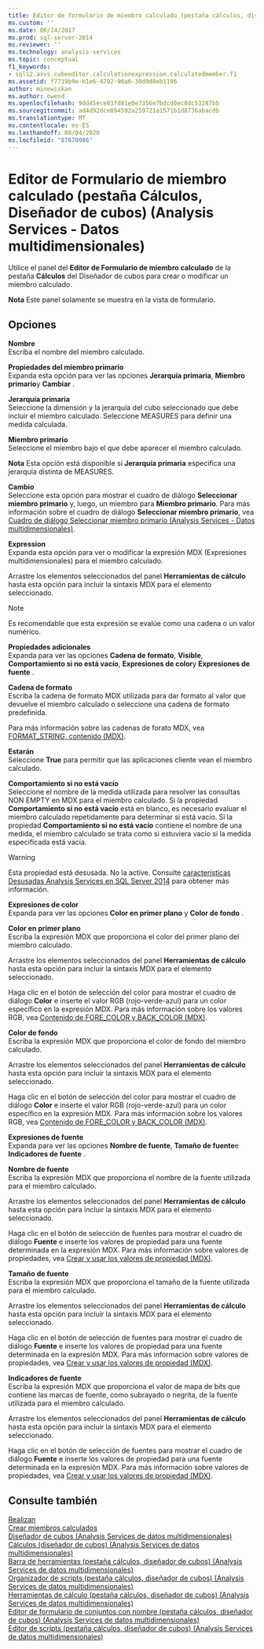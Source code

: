 ```yaml
---
title: Editor de formulario de miembro calculado (pestaña cálculos, diseñador de cubos) (Analysis Services-datos multidimensionales) | Microsoft Docs
ms.custom: ''
ms.date: 06/14/2017
ms.prod: sql-server-2014
ms.reviewer: ''
ms.technology: analysis-services
ms.topic: conceptual
f1_keywords:
- sql12.asvs.cubeeditor.calculationexpression.calculatedmember.f1
ms.assetid: f7719b9e-b1e6-4792-90a6-30d9d8eb1196
author: minewiskan
ms.author: owend
ms.openlocfilehash: 9dd45ece03fd81e0e7356e7bdcd0ec8dc53287bb
ms.sourcegitcommit: ad4d92dce894592a259721a1571b1d8736abacdb
ms.translationtype: MT
ms.contentlocale: es-ES
ms.lasthandoff: 08/04/2020
ms.locfileid: "87670086"
---
```

# <a name="calculated-member-form-editor-calculations-tab-cube-designer-analysis-services---multidimensional-data"></a>Editor de Formulario de miembro calculado (pestaña Cálculos, Diseñador de cubos) (Analysis Services -  Datos multidimensionales)
  Utilice el panel del **Editor de Formulario de miembro calculado** de la pestaña **Cálculos** del Diseñador de cubos para crear o modificar un miembro calculado.  
  
 **Nota** Este panel solamente se muestra en la vista de formulario.  
  
## <a name="options"></a>Opciones  
 **Nombre**  
 Escriba el nombre del miembro calculado.  
  
 **Propiedades del miembro primario**  
 Expanda esta opción para ver las opciones **Jerarquía primaria**, **Miembro primario**y **Cambiar** .  
  
 **Jerarquía primaria**  
 Seleccione la dimensión y la jerarquía del cubo seleccionado que debe incluir el miembro calculado. Seleccione MEASURES para definir una medida calculada.  
  
 **Miembro primario**  
 Seleccione el miembro bajo el que debe aparecer el miembro calculado.  
  
 **Nota** Esta opción está disponible si **Jerarquía primaria** especifica una jerarquía distinta de MEASURES.  
  
 **Cambio**  
 Seleccione esta opción para mostrar el cuadro de diálogo **Seleccionar miembro primario** y, luego, un miembro para **Miembro primario**. Para más información sobre el cuadro de diálogo **Seleccionar miembro primario**, vea [Cuadro de diálogo Seleccionar miembro primario &#40;Analysis Services - Datos multidimensionales&#41;](select-parent-member-dialog-box-analysis-services-multidimensional-data.md).  
  
 **Expression**  
 Expanda esta opción para ver o modificar la expresión MDX (Expresiones multidimensionales) para el miembro calculado.  
  
 Arrastre los elementos seleccionados del panel **Herramientas de cálculo** hasta esta opción para incluir la sintaxis MDX para el elemento seleccionado.  
  
> [!NOTE]  
>  Es recomendable que esta expresión se evalúe como una cadena o un valor numérico.  
  
 **Propiedades adicionales**  
 Expanda para ver las opciones **Cadena de formato**, **Visible**, **Comportamiento si no está vacío**, **Expresiones de color**y **Expresiones de fuente** .  
  
 **Cadena de formato**  
 Escriba la cadena de formato MDX utilizada para dar formato al valor que devuelve el miembro calculado o seleccione una cadena de formato predefinida.  
  
 Para más información sobre las cadenas de forato MDX, vea [FORMAT_STRING, contenido &#40;MDX&#41;](multidimensional-models/mdx/mdx-cell-properties-format-string-contents.md).  
  
 **Estarán**  
 Seleccione **True** para permitir que las aplicaciones cliente vean el miembro calculado.  
  
 **Comportamiento si no está vacío**  
 Seleccione el nombre de la medida utilizada para resolver las consultas NON EMPTY en MDX para el miembro calculado. Si la propiedad **Comportamiento si no está vacío** está en blanco, es necesario evaluar el miembro calculado repetidamente para determinar si está vacío. Si la propiedad **Comportamiento si no está vacío** contiene el nombre de una medida, el miembro calculado se trata como si estuviera vacío si la medida especificada está vacía.  
  
> [!WARNING]  
>  Esta propiedad está desusada. No la active. Consulte [características Desusadas Analysis Services en SQL Server 2014](deprecated-analysis-services-features-in-sql-server-2014.md) para obtener más información.  
  
 **Expresiones de color**  
 Expanda para ver las opciones **Color en primer plano** y **Color de fondo** .  
  
 **Color en primer plano**  
 Escriba la expresión MDX que proporciona el color del primer plano del miembro calculado.  
  
 Arrastre los elementos seleccionados del panel **Herramientas de cálculo** hasta esta opción para incluir la sintaxis MDX para el elemento seleccionado.  
  
 Haga clic en el botón de selección del color para mostrar el cuadro de diálogo **Color** e inserte el valor RGB (rojo-verde-azul) para un color específico en la expresión MDX. Para más información sobre los valores RGB, vea [Contenido de FORE_COLOR y BACK_COLOR &#40;MDX&#41;](multidimensional-models/mdx/mdx-cell-properties-fore-color-and-back-color-contents.md).  
  
 **Color de fondo**  
 Escriba la expresión MDX que proporciona el color de fondo del miembro calculado.  
  
 Arrastre los elementos seleccionados del panel **Herramientas de cálculo** hasta esta opción para incluir la sintaxis MDX para el elemento seleccionado.  
  
 Haga clic en el botón de selección del color para mostrar el cuadro de diálogo **Color** e inserte el valor RGB (rojo-verde-azul) para un color específico en la expresión MDX. Para más información sobre los valores RGB, vea [Contenido de FORE_COLOR y BACK_COLOR &#40;MDX&#41;](multidimensional-models/mdx/mdx-cell-properties-fore-color-and-back-color-contents.md).  
  
 **Expresiones de fuente**  
 Expanda para ver las opciones **Nombre de fuente**, **Tamaño de fuente**e **Indicadores de fuente** .  
  
 **Nombre de fuente**  
 Escriba la expresión MDX que proporciona el nombre de la fuente utilizada para el miembro calculado.  
  
 Arrastre los elementos seleccionados del panel **Herramientas de cálculo** hasta esta opción para incluir la sintaxis MDX para el elemento seleccionado.  
  
 Haga clic en el botón de selección de fuentes para mostrar el cuadro de diálogo **Fuente** e inserte los valores de propiedad para una fuente determinada en la expresión MDX. Para más información sobre valores de propiedades, vea [Crear y usar los valores de propiedad &#40;MDX&#41;](creating-and-using-property-values-mdx.md).  
  
 **Tamaño de fuente**  
 Escriba la expresión MDX que proporciona el tamaño de la fuente utilizada para el miembro calculado.  
  
 Arrastre los elementos seleccionados del panel **Herramientas de cálculo** hasta esta opción para incluir la sintaxis MDX para el elemento seleccionado.  
  
 Haga clic en el botón de selección de fuentes para mostrar el cuadro de diálogo **Fuente** e inserte los valores de propiedad para una fuente determinada en la expresión MDX. Para más información sobre valores de propiedades, vea [Crear y usar los valores de propiedad &#40;MDX&#41;](creating-and-using-property-values-mdx.md).  
  
 **Indicadores de fuente**  
 Escriba la expresión MDX que proporciona el valor de mapa de bits que contiene las marcas de fuente, como subrayado o negrita, de la fuente utilizada para el miembro calculado.  
  
 Arrastre los elementos seleccionados del panel **Herramientas de cálculo** hasta esta opción para incluir la sintaxis MDX para el elemento seleccionado.  
  
 Haga clic en el botón de selección de fuentes para mostrar el cuadro de diálogo **Fuente** e inserte los valores de propiedad para una fuente determinada en la expresión MDX. Para más información sobre valores de propiedades, vea [Crear y usar los valores de propiedad &#40;MDX&#41;](creating-and-using-property-values-mdx.md).  
  
## <a name="see-also"></a>Consulte también  
 [Realizan](multidimensional-models-olap-logical-cube-objects/calculations.md)   
 [Crear miembros calculados](multidimensional-models/create-calculated-members.md)   
 [Diseñador de cubos &#40;Analysis Services de datos multidimensionales&#41;](cube-designer-analysis-services-multidimensional-data.md)   
 [Cálculos &#40;diseñador de cubos&#41; &#40;Analysis Services de datos multidimensionales&#41;](calculations-cube-designer-analysis-services-multidimensional-data.md)   
 [Barra de herramientas &#40;pestaña cálculos, diseñador de cubos&#41; &#40;Analysis Services de datos multidimensionales&#41;](toolbar-calculations-tab-cube-designer-analysis-services-multidimensional-data.md)   
 [Organizador de scripts &#40;pestaña cálculos, diseñador de cubos&#41; &#40;Analysis Services de datos multidimensionales&#41;](script-organizer-cube-designer-analysis-services-multidimensional-data.md)   
 [Herramientas de cálculo &#40;pestaña cálculos, diseñador de cubos&#41; &#40;Analysis Services de datos multidimensionales&#41;](calculation-tools-cube-designer-analysis-services-multidimensional-data.md)   
 [Editor de formulario de conjuntos con nombre &#40;pestaña cálculos, diseñador de cubos&#41; &#40;Analysis Services de datos multidimensionales&#41;](named-set-form-editor-cube-designer-analysis-services-multidimensional-data.md)   
 [Editor de scripts &#40;pestaña cálculos, diseñador de cubos&#41; &#40;Analysis Services de datos multidimensionales&#41;](script-editor-calculations-cube-designer-analysis-services-multidimensional-data.md)  
  
  
